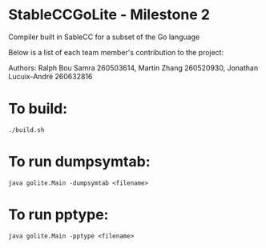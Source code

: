 # StableCCGoLite - Milestone 2
Compiler built in SableCC for a subset of the Go language


Below is a list of each team member's contribution to the project:

Authors: Ralph Bou Samra 260503614, Martin Zhang 260520930, Jonathan Lucuix-André 260632816

# To build:

`./build.sh`

# To run dumpsymtab:

`java golite.Main -dumpsymtab <filename>`

# To run pptype:

`java golite.Main -pptype <filename>`
